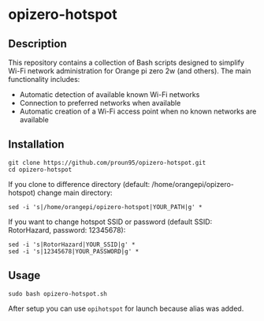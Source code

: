 # opizero-hotspot

## Description

This repository contains a collection of Bash scripts designed to simplify Wi-Fi network administration for Orange pi zero 2w (and others). The main functionality includes:
- Automatic detection of available known Wi-Fi networks
- Connection to preferred networks when available
- Automatic creation of a Wi-Fi access point when no known networks are available

## Installation
```
git clone https://github.com/proun95/opizero-hotspot.git
cd opizero-hotspot
```
If you clone to difference directory (default: /home/orangepi/opizero-hotspot) change main directory:
```
sed -i 's|/home/orangepi/opizero-hotspot|YOUR_PATH|g' *
```
If you want to change hotspot SSID or password (default SSID: RotorHazard, password: 12345678):
```
sed -i 's|RotorHazard|YOUR_SSID|g' *
sed -i 's|12345678|YOUR_PASSWORD|g' *
```
## Usage
```
sudo bash opizero-hotspot.sh
```
After setup you can use ```opihotspot``` for launch because alias was added.
